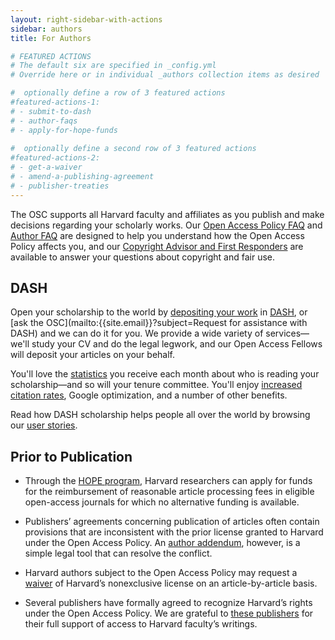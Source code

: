 ```yaml
---
layout: right-sidebar-with-actions
sidebar: authors
title: For Authors

# FEATURED ACTIONS
# The default six are specified in _config.yml
# Override here or in individual _authors collection items as desired 

#  optionally define a row of 3 featured actions
#featured-actions-1:
# - submit-to-dash
# - author-faqs
# - apply-for-hope-funds
  
#  optionally define a second row of 3 featured actions
#featured-actions-2:
# - get-a-waiver
# - amend-a-publishing-agreement
# - publisher-treaties
---
```


The OSC supports all Harvard faculty and affiliates as you publish  and make decisions regarding your scholarly works. Our [Open Access Policy FAQ]({{site.baseurl}}/policies/faq/) and [Author FAQ]({{site.baseurl}}/authors/faq/) are designed to help you understand how the Open Access Policy affects you, and our [Copyright Advisor and First Responders]({{site.baseurl}}/programs/copyright/) are available to answer your questions about copyright and fair use.

## DASH

Open your scholarship to the world by [depositing your work](https://osc.hul.harvard.edu/dash/quicksubmit) in [DASH](http://dash.harvard.edu), or [ask the OSC](mailto:{{site.email}}?subject=Request for assistance with DASH) and we can do it for you. We provide a wide variety of services&mdash;we'll study your CV and do the legal legwork, and our Open Access Fellows will deposit your articles on your behalf. 

You'll love the [statistics](https://osc.hul.harvard.edu/dash/mydash/) you receive each month about who is reading your scholarship&mdash;and so will your tenure committee. You'll enjoy [increased citation rates](http://www.openoasis.org/index.php?option=com_content&view=article&id=560&Itemid=391), Google optimization, and a number of other benefits. 

Read how DASH scholarship helps people all over the world by browsing our [user stories](https://osc.hul.harvard.edu/dash/stories).

## Prior to Publication

- Through the [HOPE program]({{site.baseurl}}/programs/hope/), Harvard researchers can apply for funds for the reimbursement of reasonable article processing fees in eligible open-access journals for which no alternative funding is available.

- Publishers’ agreements concerning publication of articles often contain provisions that are inconsistent with the prior license granted to Harvard under the Open Access Policy. An [author addendum]({{site.baseurl}}/dash/addendum-generator), however, is a simple legal tool that can resolve the conflict.

- Harvard authors subject to the Open Access Policy may request a [waiver]({{site.baseurl}}/dash/authors/waiver/generate) of Harvard’s nonexclusive license on an article-by-article basis.

- Several publishers have formally agreed to recognize Harvard’s rights under the Open Access Policy. We are grateful to [these publishers]({{site.baseurl}}/publishers/treaties/) for their full support of access to Harvard faculty’s writings.
